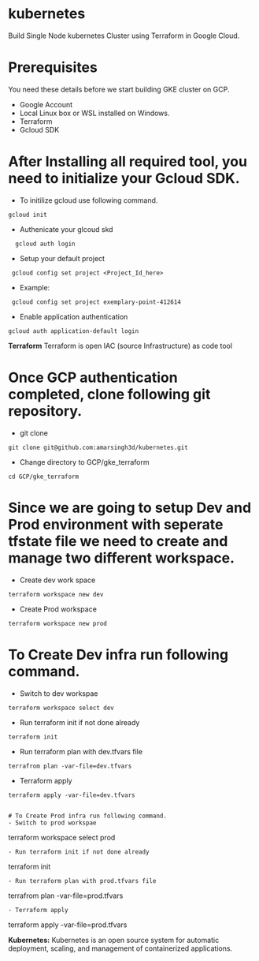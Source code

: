 # kubernetes
Build Single Node kubernetes Cluster using Terraform in Google Cloud.

# Prerequisites
You need these details before we start building GKE cluster on GCP.
- Google Account
- Local Linux box or WSL installed on Windows.
- Terraform
- Gcloud SDK

# After Installing all required tool, you need to initialize  your Gcloud SDK.
- To initilize gcloud use following command.
```
gcloud init
```
- Authenicate your glcoud skd 
```
  gcloud auth login
```
- Setup your default project
```
 gcloud config set project <Project_Id_here>
```
- Example:
```
 gcloud config set project exemplary-point-412614
```
- Enable application authentication
```
gcloud auth application-default login
```


**Terraform** Terraform is open IAC (source Infrastructure) as code tool

# Once GCP authentication completed, clone following git repository.
- git clone
```
git clone git@github.com:amarsingh3d/kubernetes.git
```
-  Change directory to GCP/gke_terraform
```
cd GCP/gke_terraform
```
# Since we are going to setup Dev and Prod environment with seperate tfstate file we need to create and manage two different workspace.
- Create dev work space
```
terraform workspace new dev
```
- Create Prod workspace
```
terraform workspace new prod
```
# To Create Dev infra run following command.
- Switch to dev workspae
```
terraform workspace select dev
```
- Run terraform init if not done already
```
terraform init
```
- Run terraform plan with dev.tfvars file
```
terrafrom plan -var-file=dev.tfvars
```

- Terraform apply
```
terraform apply -var-file=dev.tfvars


# To Create Prod infra run following command.
- Switch to prod workspae
```
terraform workspace select prod
```
- Run terraform init if not done already
```
terraform init
```
- Run terraform plan with prod.tfvars file
```
terrafrom plan -var-file=prod.tfvars
```
- Terraform apply
```
terraform apply -var-file=prod.tfvars


**Kubernetes:** Kubernetes is an open source system for automatic deployment, scaling, and management of containerized applications.

